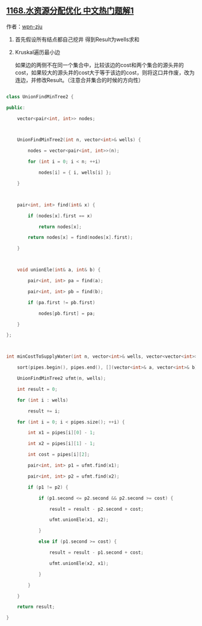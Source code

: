 ## [1168.水资源分配优化 中文热门题解1](https://leetcode.cn/problems/optimize-water-distribution-in-a-village/solutions/100000/ji-yu-kruskal-bing-cha-ji-tan-xin-suan-fa-c-shuang)

作者：[wpn-zju](https://leetcode.cn/u/wpn-zju)
1. 首先假设所有结点都自己挖井 得到Result为wells求和
2. Kruskal遍历最小边
    如果边的两侧不在同一个集合中，比较该边的cost和两个集合的源头井的cost，如果较大的源头井的cost大于等于该边的cost，则将这口井作废，改为连边，并修改Result。（注意合并集合的时候的方向性）

```Cpp
class UnionFindMinTree2 {
public:
	vector<pair<int, int>> nodes;

	UnionFindMinTree2(int n, vector<int>& wells) {
		nodes = vector<pair<int, int>>(n);
		for (int i = 0; i < n; ++i)
			nodes[i] = { i, wells[i] };
	}

	pair<int, int> find(int& x) {
		if (nodes[x].first == x)
			return nodes[x];
		return nodes[x] = find(nodes[x].first);
	}

	void unionEle(int& a, int& b) {
		pair<int, int> pa = find(a);
		pair<int, int> pb = find(b);
		if (pa.first != pb.first)
			nodes[pb.first] = pa;
	}
};

int minCostToSupplyWater(int n, vector<int>& wells, vector<vector<int>>& pipes) {
	sort(pipes.begin(), pipes.end(), [](vector<int>& a, vector<int>& b) { return a[2] < b[2]; });
	UnionFindMinTree2 ufmt(n, wells);
	int result = 0;
	for (int i : wells)
		result += i;
	for (int i = 0; i < pipes.size(); ++i) {
		int x1 = pipes[i][0] - 1;
		int x2 = pipes[i][1] - 1;
		int cost = pipes[i][2];
		pair<int, int> p1 = ufmt.find(x1);
		pair<int, int> p2 = ufmt.find(x2);
		if (p1 != p2) {
			if (p1.second <= p2.second && p2.second >= cost) {
				result = result - p2.second + cost;
				ufmt.unionEle(x1, x2);
			}
			else if (p1.second >= cost) {
				result = result - p1.second + cost;
				ufmt.unionEle(x2, x1);
			}
		}
	}
	return result;
}
```
